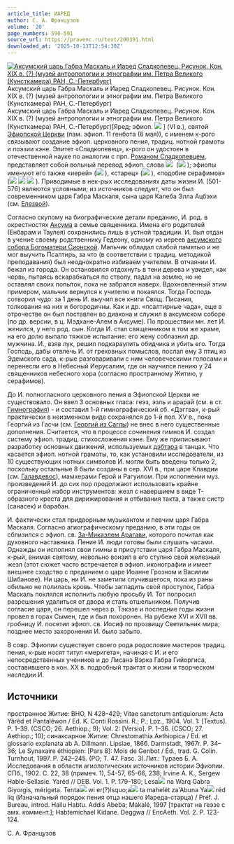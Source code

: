 ```yaml
---
article_title: ИАРЕД
author: С. А. Французов
volume: '20'
page_numbers: 590-591
source_url: https://pravenc.ru/text/200391.html
downloaded_at: '2025-10-13T12:54:30Z'
---
```


[![Аксумский царь Габра Маскаль и Иаред Сладкопевец. Рисунок. Кон. XIX в. (?) (музей антропологии и этнографии им. Петра Великого (Кунсткамера) РАН, С.-Петербург)](https://pravenc.ru/data/561/504/1234/i200.jpg "Кликните для увеличения картинки")](https://pravenc.ru/data/561/504/1234/i400.jpg)Аксумский царь Габра Маскаль и Иаред Сладкопевец. Рисунок. Кон. XIX в. (?) (музей антропологии и этнографии им. Петра Великого (Кунсткамера) РАН, С.-Петербург)  
Аксумский царь Габра Маскаль и Иаред Сладкопевец. Рисунок. Кон. XIX в. (?) (музей антропологии и этнографии им. Петра Великого (Кунсткамера) РАН, С.-Петербург)[Яред; эфиоп. ![](https://pravenc.ru/char/26110/x8cQ3/image.png) ] (VI в.), святой [Эфиопской Церкви](<https://pravenc.ru/text/Эфиопская Церковь.html>) (пам. эфиоп. 11 генбота (6 мая)), с именем к-рого связывают создание эфиоп. церковного пения, традиц. нотной грамоты и поэзии кэне. Эпитет «Сладкопевец», к-рого он удостоен в отечественной науке по аналогии с прп. [Романом Сладкопевцем](<https://pravenc.ru/text/Романом Сладкопевцем.html>), представляет собой вольный перевод эфиоп. слова ![](https://pravenc.ru/char/26110/Hmxc1xf4f2/image.png)  (![](https://pravenc.ru/char/26110/Hmxc1xf4fxf5xda/image.png) ); эфиопы именуют его также «иерей» (![](https://pravenc.ru/char/26110/yAq/image.png) ), «старец» (![](https://pravenc.ru/char/26110/xc1xf2x5b/image.png) ), «подобие серафимов» (![](<https://pravenc.ru/char/26110/xd1ITxc1xf2Bxc3xf1 /image.png>) ![](<https://pravenc.ru/char/26110/ xb5 /image.png>) ![](<https://pravenc.ru/char/26110/ xc1xc6xf1Px3aD/image.png>) ). Приводимые в нек-рых исследованиях даты жизни И. (501-576) являются условными; из источников следует, что он был современником царя Габра Маскаля, сына царя Калеба Элла Ацбэхи (см. [Елезвой](https://pravenc.ru/text/Елезвой.html)).

Согласно скупому на биографические детали преданию, И. род. в окрестностях [Аксума](https://pravenc.ru/text/Аксум.html) в семье священника. Имена его родителей (Енбарам и Таулея) сохранились лишь в устной традиции. И. был отдан в учение своему родственнику Гедеону, одному из иереев [аксумского собора Богоматери Сионской](<https://pravenc.ru/text/аксумского собора Богоматери Сионской.html>). Мальчик обладал слабой памятью и не мог выучить Псалтирь, за что (в соответствии с традиц. методикой преподавания) был неоднократно избиваем учителем. В отчаянии И. бежал из города. Он остановился отдохнуть в тени дерева и увидел, как червь, пытаясь вскарабкаться по стволу, падал на землю, но не оставлял своих попыток, пока не забрался наверх. Вдохновленный этим примером, мальчик вернулся к учителю и покаялся. Тогда Господь сотворил чудо: за 1 день И. выучил все книги Свящ. Писания, толкования на них и богородичны. Как и др. «псалтирные чада», еще в отрочестве он был поставлен во диакона и служил в аксумском соборе (по др. версии, в ц. Мэдхане-Алем в Аксуме). По прошествии мн. лет И. женился, у него род. сын. Когда И. стал священником в том же храме, на его долю выпало тяжкое испытание: его жену соблазнил др. мужчина. И., взяв лук, решил подкараулить обидчика и убить его. Тогда Господь, дабы отвлечь И. от греховных помыслов, послал ему 3 птиц из Эдемского сада, к-рые разговаривали с ним человеческими голосами и перенесли его в Небесный Иерусалим, где он научился пению у 24 священников небесного хора (согласно пространному Житию, у серафимов).

До И. полногласного церковного пения в Эфиопской Церкви не существовало. Он ввел 3 основных гласа: геэз, эзль и арарай (см. в ст. [Гимнография](https://pravenc.ru/text/Гимнография.html)) - и составил 1-й гимнографический сб. «Дэггва», к-рый практически в неизменном виде сохранялся до 1-й пол. XV в., пока Георгий из Гасчи (см. [Георгий из Саглы](<https://pravenc.ru/text/Георгий из Саглы.html>)) не внес в него существенные дополнения. Считается, что в процессе сочинения гимнов И. создал систему эфиоп. традиц. стихосложения кэне. Ему же приписывают разработку основных движений, используемых [дэбтэра](https://pravenc.ru/text/дэбтэра.html) в танцах. Что касается эфиоп. нотной грамоты, то, как установили исследователи, из 10 существующих нотных символов И. могли быть введены только 2, поскольку остальные 8 были созданы в сер. XVI в., при царе Клавдии (см. [Галавдевос](https://pravenc.ru/text/Галавдевос.html)), мамхерами Герой и Рагуилом. При исполнении муз. произведений И. до сих пор продолжают использовать крайне ограниченный набор инструментов: жезл с навершием в виде Т-образного креста для дирижирования и отбивания такта, а также систр (санасек) и барабан.

И. фактически стал придворным музыкантом и певчим царя Габра Маскаля. Согласно агиографическому преданию, в эти годы он сблизился с эфиоп. св. [За-Микаэлем Арагави](<https://pravenc.ru/text/За-Микаэлем Арагави.html>), которого почитал как духовного наставника. Пение И. люди готовы были слушать часами. Однажды он исполнял свои гимны в присутствии царя Габра Маскаля, к-рый, внимая святому, невольно вонзил в его ступню свой железный жезл (этот сюжет часто встречается в эфиоп. иконографии и имеет внешнее сходство с преданием о царе Иоанне Грозном и Василии Шибанове). Ни царь, ни И. не заметили случившегося, пока из раны обильно не полилась кровь. Чтобы загладить свой проступок, Габра Маскаль поклялся исполнить любую просьбу И. Тот попросил разрешения удалиться от двора и стать отшельником. Получив согласие царя, он перешел через р. Тэкэзе и последние годы жизни провел в горах Сымен, где и был похоронен. На рубеже XVI и XVII вв. гробницу И. посетил эфиоп. св. Иосиф по прозвищу Светильник мира; позднее место захоронения И. было забыто.

В совр. Эфиопии существует своего рода родословие мастеров традиц. пения, к-рые носят титул «меригета», начиная с И. и его непосредственных учеников и до Лисанэ Вэрка Габра Гийоргиса, составившего в кон. XX в. подробный трактат о жизни и творческом наследии И.

## Источники

пространное Житие: BHO, N 428–429; Vitae sanctorum antiquiorum: Acta Yârêd et Pantalêwon / Ed. K. Conti Rossini. R.; P.; Lpz., 1904. Vol. 1: [Textus]. P. 1–39. (CSCO; 26. Aethiop.; 9); Vol. 2: [Versio]. P. 1–36. (CSCO; 27. Aethiop.; 10); синаксарное Житие: Chrestomathia Aethiopica / Ed. et glossario explanata ab A. Dillmann. Lipsiae, 1866. Darmstadt, 1967r. P. 34–36; Le Synaxaire éthiopien: [Pars 8]: Mois de Genbot / Éd., trad. G. Colin. Turnhout, 1997. P. 242–245. (PO; T. 47. Fasc. 3).Лит.: Тураев Б. А. Исследования в области агиологических источников истории Эфиопии. СПб., 1902. С. 22, 38 (примеч. 1), 54-57, 65-66, 238; Irvine A. K., Sergew Hable-Sellasie. Yaréd // DEB. Vol. 1. P. 179-180; Lesa![](https://pravenc.ru/char/26150/x5cx5c/image.png) na Warq Gabra Giyorgis, mérigeta. Tenta![](https://pravenc.ru/char/26150/x5cx5c/image.png) wi er(?)lsquo;a![](https://pravenc.ru/char/26150/x5cx5c/image.png) ta mahelét za'Abuna Ya![](https://pravenc.ru/char/26150/x5cx5c/image.png) réd liq (Изначальный порядок пения отца нашего Иареда-старца) / Préf. J. Bureau, introd. Hailu Habtu. Addis Abeba; Makalé, 1997 [трактат на геэзе с амх. коммент.]; Habtemichael Kidane. Deggwa // EncAeth. Vol. 2. P. 123-124.

С. А. Французов
